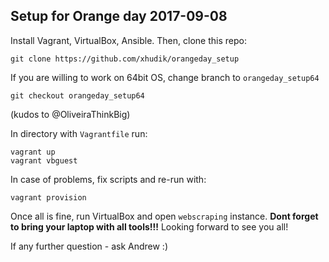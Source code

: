 ## Setup for Orange day 2017-09-08

Install Vagrant, VirtualBox, Ansible. Then, clone this repo:
   
    git clone https://github.com/xhudik/orangeday_setup

If you are willing to work on 64bit OS, change branch to `orangeday_setup64`

    git checkout orangeday_setup64

(kudos to @OliveiraThinkBig)

In directory with `Vagrantfile` run:

    vagrant up
    vagrant vbguest
    
In case of problems, fix scripts and re-run with:

    vagrant provision
    

Once all is fine, run VirtualBox and open `webscraping` instance.
**Dont forget to bring your laptop with all tools!!!** 
Looking forward to see you all!
    

If any further question - ask Andrew :)
    
